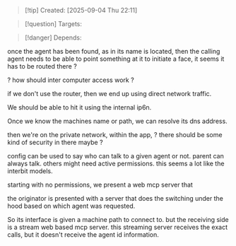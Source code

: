 
>[!tip] Created: [2025-09-04 Thu 22:11]

>[!question] Targets: 

>[!danger] Depends: 

once the agent has been found, as in its name is located, then the calling agent needs to be able to point something at it to initiate a face, it seems it has to be routed there ?

? how should inter computer access work ?

if we don't use the router, then we end up using direct network traffic.

We should be able to hit it using the internal ip6n.

Once we know the machines name or path, we can resolve its dns address.

then we're on the private network, within the app, 
? there should be some kind of security in there maybe ?

config can be used to say who can talk to a given agent or not.
parent can always talk.
others might need active permissions.
this seems a lot like the interbit models.

starting with no permissions, we present a web mcp server that

the originator is presented with a server that does the switching under the hood based on which agent was requested.

So its interface is given a machine path to connect to.
but the receiving side is a stream web based mcp server.
this streaming server receives the exact calls, but it doesn't receive the agent id information.

